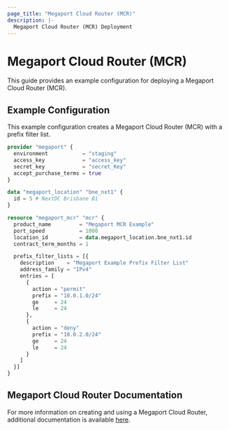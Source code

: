 ```yaml
---
page_title: "Megaport Cloud Router (MCR)"
description: |-
  Megaport Cloud Router (MCR) Deployment
---
```


# Megaport Cloud Router (MCR)

This guide provides an example configuration for deploying a Megaport Cloud Router (MCR).

## Example Configuration

This example configuration creates a Megaport Cloud Router (MCR) with a prefix filter list.

```terraform
provider "megaport" {
  environment           = "staging"
  access_key            = "access_key"
  secret_key            = "secret_Key"
  accept_purchase_terms = true
}

data "megaport_location" "bne_nxt1" {
  id = 5 # NextDC Brisbane B1
}

resource "megaport_mcr" "mcr" {
  product_name         = "Megaport MCR Example"
  port_speed           = 1000
  location_id          = data.megaport_location.bne_nxt1.id
  contract_term_months = 1

  prefix_filter_lists = [{
    description    = "Megaport Example Prefix Filter List"
    address_family = "IPv4"
    entries = [
      {
        action = "permit"
        prefix = "10.0.1.0/24"
        ge     = 24
        le     = 24
      },
      {
        action = "deny"
        prefix = "10.0.2.0/24"
        ge     = 24
        le     = 24
      }
    ]
  }]
}
```

## Megaport Cloud Router Documentation

For more information on creating and using a Megaport Cloud Router, additional documentation is available [here](https://docs.megaport.com/mcr/). 